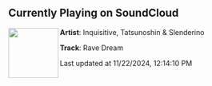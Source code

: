 ## Currently Playing on SoundCloud

[<img align="left" width="100" src="https://i1.sndcdn.com/artworks-CdsW6ONDJ9cT-0-t500x500.jpg">](https://soundcloud.com/inquizzy/rave-dream)

**Artist**: Inquisitive, Tatsunoshin & Slenderino 

**Track**: Rave Dream

Last updated at 11/22/2024, 12:14:10 PM
